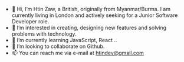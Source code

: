 - 👋 Hi, I’m Htin Zaw, a British, originally from Myanmar/Burma. I am currently living in London and actively seeking for a Junior Software Developer role.
- 👀 I’m interested in creating, designing new features and solving problems with technology.
- 🌱 I’m currently learning JavaScript, React ..
- 💞️ I’m looking to collaborate on Github.
- 📫 You can reach me via e-mail at htindev@gmail.com

<!---
htinz/htinz is a ✨ special ✨ repository because its `README.md` (this file) appears on your GitHub profile.
You can click the Preview link to take a look at your changes.
--->
